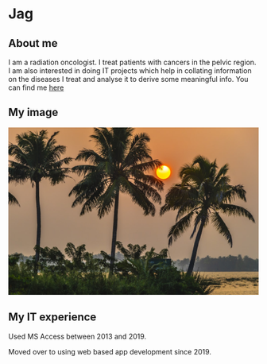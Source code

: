 # Jag
## About me
I am a radiation oncologist. I treat patients with cancers in the pelvic region. I am also interested in doing IT projects which help in collating information on the diseases I treat and analyse it to derive some meaningful info.
You can find me [here](https://www.google.com/)

## My image
![testimage](images/sunrise.jpg)

## My IT experience
Used MS Access between 2013 and 2019.

Moved over to using web based app development since 2019.

